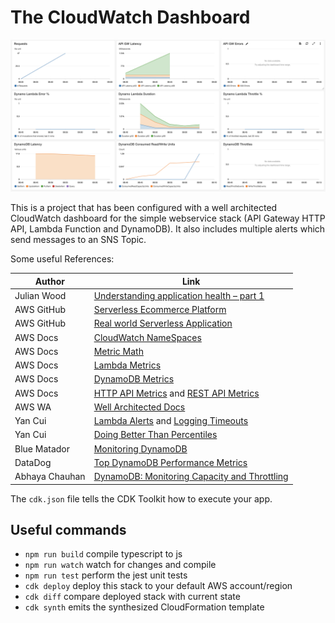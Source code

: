 # The CloudWatch Dashboard

![Example Dashboard](img/dashboard.png)

This is a project that has been configured with a well architected CloudWatch dashboard for the simple webservice stack (API Gateway HTTP API, Lambda Function and DynamoDB). It also includes multiple alerts which send messages to an SNS Topic.

Some useful References:


| Author        | Link           |
| ------------- | ------------- |
| Julian Wood     | [Understanding application health – part 1](https://aws.amazon.com/blogs/compute/building-well-architected-serverless-applications-understanding-application-health-part-1/)  |
| AWS GitHub | [Serverless Ecommerce Platform](https://github.com/aws-samples/aws-serverless-ecommerce-platform) | 
| AWS GitHub | [Real world Serverless Application](https://github.com/awslabs/realworld-serverless-application/wiki/Serverless-Operations) |
| AWS Docs    | [CloudWatch NameSpaces](https://docs.aws.amazon.com/AmazonCloudWatch/latest/monitoring/aws-services-cloudwatch-metrics.html)  |
| AWS Docs    | [Metric Math](https://docs.aws.amazon.com/AmazonCloudWatch/latest/monitoring/using-metric-math.html)  |
| AWS Docs    | [Lambda Metrics](https://docs.aws.amazon.com/lambda/latest/dg/monitoring-metrics.html)  |
| AWS Docs    | [DynamoDB Metrics](https://docs.aws.amazon.com/amazondynamodb/latest/developerguide/metrics-dimensions.html)  |
| AWS Docs    | [HTTP API Metrics](https://docs.aws.amazon.com/apigateway/latest/developerguide/http-api-metrics.html) and [REST API Metrics](https://docs.aws.amazon.com/apigateway/latest/developerguide/api-gateway-metrics-and-dimensions.html) |
| AWS WA | [Well Architected Docs](https://wa.aws.amazon.com/serv.question.OPS_1.en.html) |
| Yan Cui    | [Lambda Alerts](https://lumigo.io/blog/how-to-monitor-lambda-with-cloudwatch-metrics/) and [Logging Timeouts](https://theburningmonk.com/2019/05/how-to-log-timed-out-lambda-invocations/) |
| Yan Cui    | [Doing Better Than Percentiles](https://theburningmonk.com/2018/10/we-can-do-better-than-percentile-latencies/) |
| Blue Matador   | [Monitoring DynamoDB](https://www.bluematador.com/blog/how-to-monitor-amazon-dynamodb-with-cloudwatch) |
| DataDog   | [Top DynamoDB Performance Metrics](https://www.datadoghq.com/blog/top-dynamodb-performance-metrics/) |
| Abhaya Chauhan   | [DynamoDB: Monitoring Capacity and Throttling](https://www.abhayachauhan.com/2018/01/dynamodb-monitoring-capacity/) |

The `cdk.json` file tells the CDK Toolkit how to execute your app.

## Useful commands

 * `npm run build`   compile typescript to js
 * `npm run watch`   watch for changes and compile
 * `npm run test`    perform the jest unit tests
 * `cdk deploy`      deploy this stack to your default AWS account/region
 * `cdk diff`        compare deployed stack with current state
 * `cdk synth`       emits the synthesized CloudFormation template
